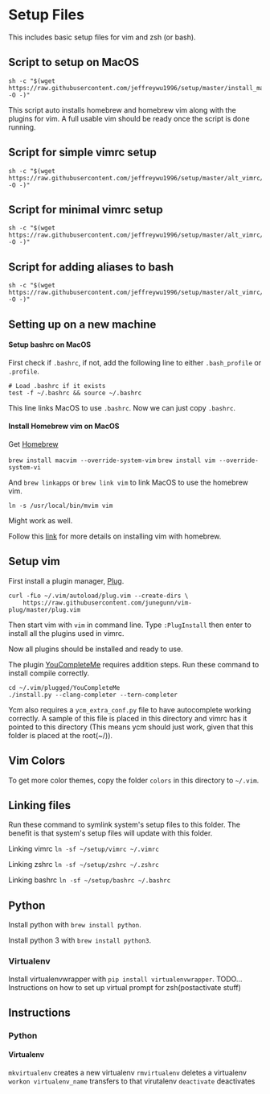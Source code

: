 # Setup Files

This includes basic setup files for vim and zsh (or bash).


## Script to setup on MacOS

```
sh -c "$(wget https://raw.githubusercontent.com/jeffreywu1996/setup/master/install_mac.sh -O -)"
```

This script auto installs homebrew and homebrew vim along with the plugins for vim.
A full usable vim should be ready once the script is done running.

## Script for simple vimrc setup

```
sh -c "$(wget https://raw.githubusercontent.com/jeffreywu1996/setup/master/alt_vimrc/setup_simple_vim.sh -O -)"
```

## Script for minimal vimrc setup

```
sh -c "$(wget https://raw.githubusercontent.com/jeffreywu1996/setup/master/alt_vimrc/setup_minimal_vim.sh -O -)"
```
## Script for adding aliases to bash

```
sh -c "$(wget https://raw.githubusercontent.com/jeffreywu1996/setup/master/alt_vimrc/setup_bash.sh -O -)"
```


## Setting up on a new machine

#### Setup bashrc on MacOS
First check if `.bashrc`, if not, add the following line to either `.bash_profile` or `.profile`.

```
# Load .bashrc if it exists
test -f ~/.bashrc && source ~/.bashrc
```

This line links MacOS to use `.bashrc`. Now we can just copy `.bashrc`.

#### Install Homebrew vim on MacOS
Get [Homebrew](http://brew.sh/)

```brew install macvim --override-system-vim```
```brew install vim --override-system-vi```

And `brew linkapps` or `brew link vim` to link MacOS to use the homebrew vim.

```ln -s /usr/local/bin/mvim vim```

Might work as well.

Follow this [link](http://stackoverflow.com/questions/21694327/installing-vim-with-homebrew) for more details on installing vim with homebrew.

## Setup vim

First install a plugin manager, [Plug](https://github.com/junegunn/vim-plug).

```
curl -fLo ~/.vim/autoload/plug.vim --create-dirs \
    https://raw.githubusercontent.com/junegunn/vim-plug/master/plug.vim
```

Then start vim with `vim` in command line.
Type `:PlugInstall` then enter to install all the plugins used in vimrc.

Now all plugins should be installed and ready to use.

The plugin [YouCompleteMe](https://github.com/Valloric/YouCompleteMe) requires addition steps.
Run these command to install compile correctly.

```
cd ~/.vim/plugged/YouCompleteMe
./install.py --clang-completer --tern-completer
```

Ycm also requires a `ycm_extra_conf.py` file to have autocomplete working correctly. A sample of this file is placed in this directory and vimrc has it pointed to this directory (This means ycm should just work, given that this folder is placed at the root(~/)).

## Vim Colors
To get more color themes, copy the folder `colors` in this directory to `~/.vim`.

## Linking files
Run these command to symlink system's setup files to this folder. The benefit is that system's setup files will update with this folder.

Linking vimrc
```ln -sf ~/setup/vimrc ~/.vimrc```

Linking zshrc
```ln -sf ~/setup/zshrc ~/.zshrc```

Linking bashrc
```ln -sf ~/setup/bashrc ~/.bashrc```

## Python
Install python with ```brew install python```.

Install python 3 with ```brew install python3```.

### Virtualenv
Install virtualenvwrapper with ```pip install virtualenvwrapper```.
TODO... Instructions on how to set up virtual prompt for zsh(postactivate stuff)








## Instructions
### Python
#### Virtualenv
`mkvirtualenv` creates a new virtualenv
`rmvirtualenv` deletes a virtualenv
`workon virtualenv_name` transfers to that virutalenv
`deactivate` deactivates

